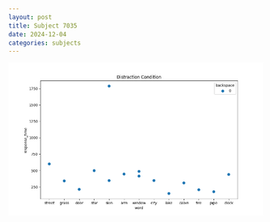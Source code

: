 ```yaml
---
layout: post
title: Subject 7035
date: 2024-12-04
categories: subjects
---
```


![](data/7035/run-2/7035_rt_acc_fuzzy_delay.png)
